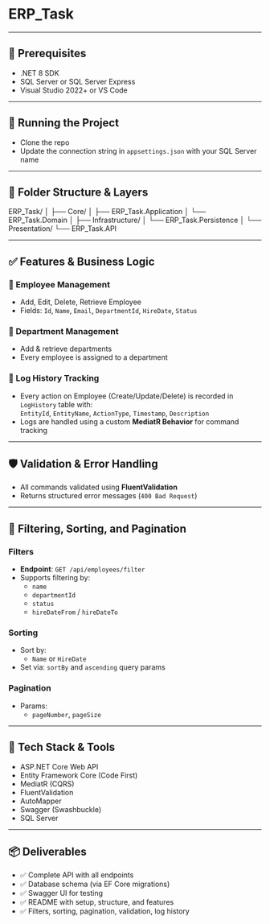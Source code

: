 # ERP_Task

---

## 🔧 Prerequisites

- .NET 8 SDK  
- SQL Server or SQL Server Express  
- Visual Studio 2022+ or VS Code  

---

## 🚀 Running the Project

- Clone the repo  
- Update the connection string in `appsettings.json` with your SQL Server name  

---

## 📁 Folder Structure & Layers

ERP_Task/
│
├── Core/
│ ├── ERP_Task.Application
│ └── ERP_Task.Domain
│
├── Infrastructure/
│ └── ERP_Task.Persistence
│
└── Presentation/
└── ERP_Task.API



---

## ✅ Features & Business Logic

### 👥 Employee Management
- Add, Edit, Delete, Retrieve Employee  
- Fields: `Id`, `Name`, `Email`, `DepartmentId`, `HireDate`, `Status`

### 🏢 Department Management
- Add & retrieve departments  
- Every employee is assigned to a department

### 📜 Log History Tracking
- Every action on Employee (Create/Update/Delete) is recorded in `LogHistory` table with:  
  `EntityId`, `EntityName`, `ActionType`, `Timestamp`, `Description`  
- Logs are handled using a custom **MediatR Behavior** for command tracking

---

## 🛡 Validation & Error Handling

- All commands validated using **FluentValidation**  
- Returns structured error messages (`400 Bad Request`)

---

## 🔎 Filtering, Sorting, and Pagination

### Filters
- **Endpoint**: `GET /api/employees/filter`  
- Supports filtering by:  
  - `name`  
  - `departmentId`  
  - `status`  
  - `hireDateFrom` / `hireDateTo`

### Sorting
- Sort by:  
  - `Name` or `HireDate`  
- Set via: `sortBy` and `ascending` query params

### Pagination
- Params:  
  - `pageNumber`, `pageSize`

---

## 🧰 Tech Stack & Tools

- ASP.NET Core Web API  
- Entity Framework Core (Code First)  
- MediatR (CQRS)  
- FluentValidation  
- AutoMapper  
- Swagger (Swashbuckle)  
- SQL Server  

---

## 📦 Deliverables

- ✅ Complete API with all endpoints  
- ✅ Database schema (via EF Core migrations)  
- ✅ Swagger UI for testing  
- ✅ README with setup, structure, and features  
- ✅ Filters, sorting, pagination, validation, log history  

